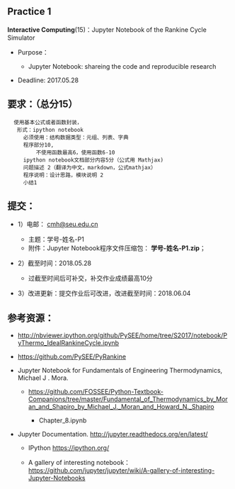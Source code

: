 ## Practice 1

**Interactive Computing**(15)：Jupyter Notebook of the Rankine Cycle Simulator 
  
* Purpose： 
   * Jupyter Notebook: shareing the code and reproducible research

* Deadline: 2017.05.28

## 要求：（总分15）

      使用基本公式或者函数封装，
       形式：ipython notebook
         必须使用：结构数据类型：元组、列表、字典
         程序部分10,
             不使用函数最高6，使用函数6-10
         ipython notebook文档部分内容5分（公式用 Mathjax)
         问题描述 2（翻译为中文，markdown，公式mathjax）
         程序说明：设计思路，模块说明 2
         小结1 

## 提交：
* 1）电邮： cmh@seu.edu.cn
   * 主题：学号-姓名-P1
   * 附件：Jupyter Notebook程序文件压缩包： **学号-姓名-P1.zip**；

* 2）截至时间：2018.05.28
   * 过截至时间后可补交，补交作业成绩最高10分

* 3）改进更新：提交作业后可改进，改进截至时间：2018.06.04

## 参考资源：

*  http://nbviewer.ipython.org/github/PySEE/home/tree/S2017/notebook/PyThermo_IdealRankineCycle.ipynb
 
*  https://github.com/PySEE/PyRankine

*  Jupyter Notebook for Fundamentals of Engineering Thermodynamics, Michael J . Mora. 

   * https://github.com/FOSSEE/Python-Textbook-Companions/tree/master/Fundamental_of_Thermodynamics_by_Moran_and_Shapiro_by_Michael_J._Moran_and_Howard_N._Shapiro
   
     * Chapter_8.ipynb

* Jupyter Documentation. http://jupyter.readthedocs.org/en/latest/
    
    * IPython https://ipython.org/
    
    * A gallery of interesting notebook：https://github.com/jupyter/jupyter/wiki/A-gallery-of-interesting-Jupyter-Notebooks



  

